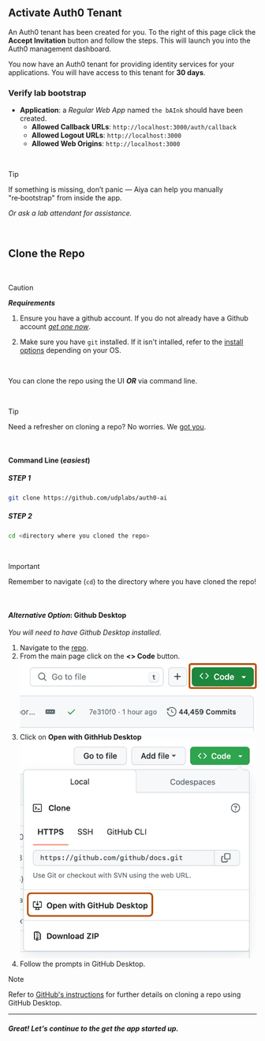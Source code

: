## Activate Auth0 Tenant

An Auth0 tenant has been created for you. To the right of this page click the **Accept Invitation** button and follow the steps. This will launch you into the Auth0 management dashboard.

You now have an Auth0 tenant for providing identity services for your applications. You will have access to this tenant for **30 days**.

### Verify lab bootstrap

* **Application**: a *Regular Web App* named `the bAInk` should have been created.
  * **Allowed Callback URLs**: `http://localhost:3000/auth/callback`
  * **Allowed Logout URLs**: `http://localhost:3000`
  * **Allowed Web Origins**: `http://localhost:3000`
<!-- * **MFA (SMS)**: the tenant is configured to use `https://sms.atko.rocks` for the SMS gateway. -->

<br>

> [!TIP]
> If something is missing, don’t panic — Aiya can help you manually "re‑bootstrap" from inside the app.
>
> *Or ask a lab attendant for assistance.*

<br>

## Clone the Repo

<br>

> [!CAUTION]
> _**Requirements**_
>
> 1. Ensure you have a github account. If you do not already have a Github account [*get one now*](https://github.com/signup?ref_cta=Sign+up&ref_loc=header+logged+out&ref_page=%2F&source=header-home).
>
> 2. Make sure you have `git` installed. If it isn't intalled, refer to the [install options](https://git-scm.com/downloads) depending on your OS.

<br>

You can clone the repo using the UI ***OR*** via command line.

<br>

> [!TIP]
> Need a refresher on cloning a repo? No worries. We [got you](https://docs.github.com/en/repositories/creating-and-managing-repositories/cloning-a-repository).

<br>

#### Command Line (*easiest*)
##### STEP 1
```bash
git clone https://github.com/udplabs/auth0-ai
```
##### STEP 2
```bash
cd <directory where you cloned the repo>
```
<br>

> [!IMPORTANT]
> Remember to navigate (`cd`) to the directory where you have cloned the repo!

<br>

#### *Alternative Option*: Github Desktop
*You will need to have Github Desktop installed*.
1. Navigate to the [repo](#).
2. From the main page click on the **<> Code** button.
   ![GitHub Code Button](./assets/images/gh-code-button.png)
3. Click on **Open with GithHub Desktop**
   ![GitHub Code Button](./assets/images/gh-open-with-desktop.png)
4. Follow the prompts in GitHub Desktop.

> [!NOTE]
> Refer to [GitHub's instructions](https://docs.github.com/en/repositories/creating-and-managing-repositories/cloning-a-repository?tool=desktop) for further details on cloning a repo using GitHub Desktop.

---
#### *Great! Let's continue to the get the app started up.*